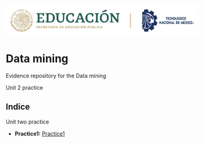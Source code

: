 <p align="center"> 
  <img src="/Imagen/Title.png" />
</p>

# Data mining
Evidence repository for the Data mining

Unit 2 practice

## Indice
Unit two practice

- **Practice1:** [Practice1](github.com/pivonne/Mineria-de-datos/tree/Unid_2/Practice1)
